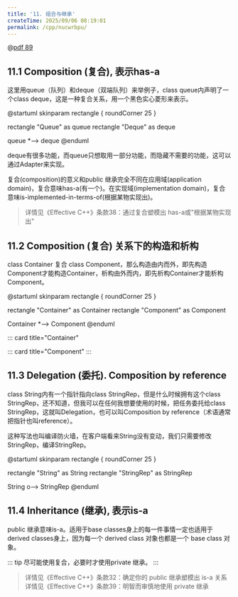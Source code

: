```yaml
---
title: '11. 组合与继承'
createTime: 2025/09/06 08:19:01
permalink: /cpp/nucwrbpu/
---
```


@[pdf 89](https://oss.ajohn.top/blog/pdf/oop1.pdf)

## 11.1 Composition (复合), 表示has-a

这里用queue（队列）和deque（双端队列）来举例子，class queue内声明了一个class deque，这是一种复合关系，用一个黑色实心菱形来表示。

@startuml
skinparam rectangle {
  roundCorner 25
}

rectangle "Queue" as queue
rectangle "Deque" as deque

queue *--> deque
@enduml



deque有很多功能，而queue只想取用一部分功能，而隐藏不需要的功能，这可以通过Adapter来实现。

复合(composition)的意义和public 继承完全不同在应用域(application domain)，复合意味has-a(有一个)。在实现域(implementation domain)，复合意味is-implemented-in-terms-of(根据某物实现出)。

>详情见《Effective C++》条款38：通过复合塑模出 has-a或"根据某物实现出"

## 11.2 Composition (复合) 关系下的构造和析构

class Container 复合 class Component，那么构造由内而外，即先构造Component才能构造Container，析构由外而内，即先析构Container才能析构Component。

@startuml
skinparam rectangle {
  roundCorner 25
}

rectangle "Container" as Container
rectangle "Component" as Component

Container *--> Component
@enduml

::: card title="Container"

::: card title="Component"
:::


## 11.3 Delegation (委托). Composition by reference

class String内有一个指针指向class StringRep，但是什么时候拥有这个class StringRep，还不知道，但我可以在任何我想要使用的时候，把任务委托给class StringRep，这就叫Delegation，也可以叫Composition by reference（术语通常把指针也叫reference）。

这种写法也叫编译防火墙，在客户端看来String没有变动，我们只需要修改StringRep，编译StringRep。

@startuml
skinparam rectangle {
  roundCorner 25
}

rectangle "String" as String
rectangle "StringRep" as StringRep

String o--> StringRep
@enduml

## 11.4 Inheritance (继承), 表示is-a

public 继承意味is-a。适用于base classes身上的每一件事情一定也适用于derived classes身上，因为每一个 derived class 对象也都是一个 base class 对象。

::: tip
尽可能使用复合，必要时才使用private 继承。
:::

>详情见《Effective C++》条款32：确定你的 public 继承塑模出 is-a 关系  
>详情见《Effective C++》条款39：明智而审慎地使用 private 继承


